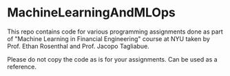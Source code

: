 # MachineLearningAndMLOps

This repo contains code for various programming assignments done as part of "Machine Learning in Financial Engineering" course at NYU taken by Prof. Ethan Rosenthal and Prof. Jacopo Tagliabue.

Please do not copy the code as is for your assignments. Can be used as a reference. 